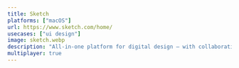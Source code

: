 ```yaml
---
title: Sketch
platforms: ["macOS"]
url: https://www.sketch.com/home/
usecases: ["ui design"]
image: sketch.webp
description: "All-in-one platform for digital design — with collaborative design tools, prototyping and developer handoff."
multiplayer: true
---
```

